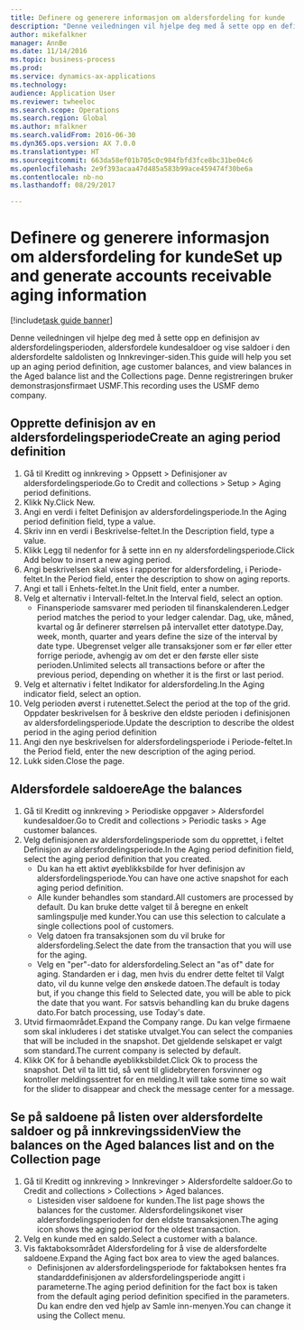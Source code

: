 ```yaml
--- 
title: Definere og generere informasjon om aldersfordeling for kunde
description: "Denne veiledningen vil hjelpe deg med å sette opp en definisjon av aldersfordelingsperioden, aldersfordele kundesaldoer og vise saldoer i den aldersfordelte saldolisten og Innkrevinger-siden."
author: mikefalkner
manager: AnnBe
ms.date: 11/14/2016
ms.topic: business-process
ms.prod: 
ms.service: dynamics-ax-applications
ms.technology: 
audience: Application User
ms.reviewer: twheeloc
ms.search.scope: Operations
ms.search.region: Global
ms.author: mfalkner
ms.search.validFrom: 2016-06-30
ms.dyn365.ops.version: AX 7.0.0
ms.translationtype: HT
ms.sourcegitcommit: 663da58ef01b705c0c984fbfd3fce8bc31be04c6
ms.openlocfilehash: 2e9f393acaa47d485a583b99ace459474f30be6a
ms.contentlocale: nb-no
ms.lasthandoff: 08/29/2017

---
```

# <a name="set-up-and-generate-accounts-receivable-aging-information"></a><span data-ttu-id="26b74-103">Definere og generere informasjon om aldersfordeling for kunde</span><span class="sxs-lookup"><span data-stu-id="26b74-103">Set up and generate accounts receivable aging information</span></span>

[!include[task guide banner](../../includes/task-guide-banner.md)]

<span data-ttu-id="26b74-104">Denne veiledningen vil hjelpe deg med å sette opp en definisjon av aldersfordelingsperioden, aldersfordele kundesaldoer og vise saldoer i den aldersfordelte saldolisten og Innkrevinger-siden.</span><span class="sxs-lookup"><span data-stu-id="26b74-104">This guide will help you set up an aging period definition, age customer balances, and view balances in the Aged balance list and the Collections page.</span></span> <span data-ttu-id="26b74-105">Denne registreringen bruker demonstrasjonsfirmaet USMF.</span><span class="sxs-lookup"><span data-stu-id="26b74-105">This recording uses the USMF demo company.</span></span>


## <a name="create-an-aging-period-definition"></a><span data-ttu-id="26b74-106">Opprette definisjon av en aldersfordelingsperiode</span><span class="sxs-lookup"><span data-stu-id="26b74-106">Create an aging period definition</span></span>
1. <span data-ttu-id="26b74-107">Gå til Kreditt og innkreving > Oppsett > Definisjoner av aldersfordelingsperiode.</span><span class="sxs-lookup"><span data-stu-id="26b74-107">Go to Credit and collections > Setup > Aging period definitions.</span></span>
2. <span data-ttu-id="26b74-108">Klikk Ny.</span><span class="sxs-lookup"><span data-stu-id="26b74-108">Click New.</span></span>
3. <span data-ttu-id="26b74-109">Angi en verdi i feltet Definisjon av aldersfordelingsperiode.</span><span class="sxs-lookup"><span data-stu-id="26b74-109">In the Aging period definition field, type a value.</span></span>
4. <span data-ttu-id="26b74-110">Skriv inn en verdi i Beskrivelse-feltet.</span><span class="sxs-lookup"><span data-stu-id="26b74-110">In the Description field, type a value.</span></span>
5. <span data-ttu-id="26b74-111">Klikk Legg til nedenfor for å sette inn en ny aldersfordelingsperiode.</span><span class="sxs-lookup"><span data-stu-id="26b74-111">Click Add below to insert a new aging period.</span></span>
6. <span data-ttu-id="26b74-112">Angi beskrivelsen skal vises i rapporter for aldersfordeling, i Periode-feltet.</span><span class="sxs-lookup"><span data-stu-id="26b74-112">In the Period field, enter the description to show on aging reports.</span></span>
7. <span data-ttu-id="26b74-113">Angi et tall i Enhets-feltet.</span><span class="sxs-lookup"><span data-stu-id="26b74-113">In the Unit field, enter a number.</span></span>
8. <span data-ttu-id="26b74-114">Velg et alternativ i Intervall-feltet.</span><span class="sxs-lookup"><span data-stu-id="26b74-114">In the Interval field, select an option.</span></span>
    * <span data-ttu-id="26b74-115">Finansperiode samsvarer med perioden til finanskalenderen.</span><span class="sxs-lookup"><span data-stu-id="26b74-115">Ledger period matches the period to your ledger calendar.</span></span> <span data-ttu-id="26b74-116">Dag, uke, måned, kvartal og år definerer størrelsen på intervallet etter datotype.</span><span class="sxs-lookup"><span data-stu-id="26b74-116">Day, week, month, quarter and years define the size of the interval by date type.</span></span> <span data-ttu-id="26b74-117">Ubegrenset velger alle transaksjoner som er før eller etter forrige periode, avhengig av om det er den første eller siste perioden.</span><span class="sxs-lookup"><span data-stu-id="26b74-117">Unlimited selects all transactions before or after the previous period, depending on whether it is the first or last period.</span></span>  
9. <span data-ttu-id="26b74-118">Velg et alternativ i feltet Indikator for aldersfordeling.</span><span class="sxs-lookup"><span data-stu-id="26b74-118">In the Aging indicator field, select an option.</span></span>
10. <span data-ttu-id="26b74-119">Velg perioden øverst i rutenettet.</span><span class="sxs-lookup"><span data-stu-id="26b74-119">Select the period at the top of the grid.</span></span> <span data-ttu-id="26b74-120">Oppdater beskrivelsen for å beskrive den eldste perioden i definisjonen av aldersfordelingsperiode.</span><span class="sxs-lookup"><span data-stu-id="26b74-120">Update the description to describe the oldest period in the aging period definition</span></span>
11. <span data-ttu-id="26b74-121">Angi den nye beskrivelsen for aldersfordelingsperiode i Periode-feltet.</span><span class="sxs-lookup"><span data-stu-id="26b74-121">In the Period field, enter the new description of the aging period.</span></span>
12. <span data-ttu-id="26b74-122">Lukk siden.</span><span class="sxs-lookup"><span data-stu-id="26b74-122">Close the page.</span></span>

## <a name="age-the-balances"></a><span data-ttu-id="26b74-123">Aldersfordele saldoere</span><span class="sxs-lookup"><span data-stu-id="26b74-123">Age the balances</span></span>
1. <span data-ttu-id="26b74-124">Gå til Kreditt og innkreving > Periodiske oppgaver > Aldersfordel kundesaldoer.</span><span class="sxs-lookup"><span data-stu-id="26b74-124">Go to Credit and collections > Periodic tasks > Age customer balances.</span></span>
2. <span data-ttu-id="26b74-125">Velg definisjonen av aldersfordelingsperiode som du opprettet, i feltet Definisjon av aldersfordelingsperiode.</span><span class="sxs-lookup"><span data-stu-id="26b74-125">In the Aging period definition field, select the aging period definition that you created.</span></span>
    * <span data-ttu-id="26b74-126">Du kan ha ett aktivt øyeblikksbilde for hver definisjon av aldersfordelingsperiode.</span><span class="sxs-lookup"><span data-stu-id="26b74-126">You can have one active snapshot for each aging period definition.</span></span>  
    * <span data-ttu-id="26b74-127">Alle kunder behandles som standard.</span><span class="sxs-lookup"><span data-stu-id="26b74-127">All customers are processed by default.</span></span> <span data-ttu-id="26b74-128">Du kan bruke dette valget til å beregne en enkelt samlingspulje med kunder.</span><span class="sxs-lookup"><span data-stu-id="26b74-128">You can use this selection to calculate a single collections pool of customers.</span></span>  
    * <span data-ttu-id="26b74-129">Velg datoen fra transaksjonen som du vil bruke for aldersfordeling.</span><span class="sxs-lookup"><span data-stu-id="26b74-129">Select the date from the transaction that you will use for the aging.</span></span>  
    * <span data-ttu-id="26b74-130">Velg en "per"-dato for aldersfordeling.</span><span class="sxs-lookup"><span data-stu-id="26b74-130">Select an "as of" date for aging.</span></span> <span data-ttu-id="26b74-131">Standarden er i dag, men hvis du endrer dette feltet til Valgt dato, vil du kunne velge den ønskede datoen.</span><span class="sxs-lookup"><span data-stu-id="26b74-131">The default is today but, if you change this field to Selected date, you will be able to pick the date that you want.</span></span> <span data-ttu-id="26b74-132">For satsvis behandling kan du bruke dagens dato.</span><span class="sxs-lookup"><span data-stu-id="26b74-132">For batch processing, use Today's date.</span></span>  
3. <span data-ttu-id="26b74-133">Utvid firmaområdet.</span><span class="sxs-lookup"><span data-stu-id="26b74-133">Expand the Company range.</span></span> <span data-ttu-id="26b74-134">Du kan velge firmaene som skal inkluderes i det statiske utvalget.</span><span class="sxs-lookup"><span data-stu-id="26b74-134">You can select the companies that will be included in the snapshot.</span></span> <span data-ttu-id="26b74-135">Det gjeldende selskapet er valgt som standard.</span><span class="sxs-lookup"><span data-stu-id="26b74-135">The current company is selected by default.</span></span>
4. <span data-ttu-id="26b74-136">Klikk OK for å behandle øyeblikksbildet.</span><span class="sxs-lookup"><span data-stu-id="26b74-136">Click Ok to process the snapshot.</span></span> <span data-ttu-id="26b74-137">Det vil ta litt tid, så vent til glidebryteren forsvinner og kontroller meldingssentret for en melding.</span><span class="sxs-lookup"><span data-stu-id="26b74-137">It will take some time so wait for the slider to disappear and check the message center for a message.</span></span>

## <a name="view-the-balances-on-the-aged-balances-list-and-on-the-collection-page"></a><span data-ttu-id="26b74-138">Se på saldoene på listen over aldersfordelte saldoer og på innkrevingssiden</span><span class="sxs-lookup"><span data-stu-id="26b74-138">View the balances on the Aged balances list and on the Collection page</span></span>
1. <span data-ttu-id="26b74-139">Gå til Kreditt og innkreving > Innkrevinger > Aldersfordelte saldoer.</span><span class="sxs-lookup"><span data-stu-id="26b74-139">Go to Credit and collections > Collections > Aged balances.</span></span>
    * <span data-ttu-id="26b74-140">Listesiden viser saldoene for kunden.</span><span class="sxs-lookup"><span data-stu-id="26b74-140">The list page shows the balances for the customer.</span></span> <span data-ttu-id="26b74-141">Aldersfordelingsikonet viser aldersfordelingsperioden for den eldste transaksjonen.</span><span class="sxs-lookup"><span data-stu-id="26b74-141">The aging icon shows the aging period for the oldest transaction.</span></span>  
2. <span data-ttu-id="26b74-142">Velg en kunde med en saldo.</span><span class="sxs-lookup"><span data-stu-id="26b74-142">Select a customer with a balance.</span></span>
3. <span data-ttu-id="26b74-143">Vis faktaboksområdet Aldersfordeling for å vise de aldersfordelte saldoene.</span><span class="sxs-lookup"><span data-stu-id="26b74-143">Expand the Aging fact box area to view the aged balances.</span></span>
    * <span data-ttu-id="26b74-144">Definisjonen av aldersfordelingsperiode for faktaboksen hentes fra standarddefinisjonen av aldersfordelingsperiode angitt i parameterne.</span><span class="sxs-lookup"><span data-stu-id="26b74-144">The aging period definition for the fact box is taken from the default aging period definition specified in the parameters.</span></span> <span data-ttu-id="26b74-145">Du kan endre den ved hjelp av Samle inn-menyen.</span><span class="sxs-lookup"><span data-stu-id="26b74-145">You can change it using the Collect menu.</span></span>  


